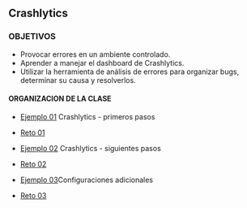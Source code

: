 ## Crashlytics

### OBJETIVOS 

- Provocar errores en un ambiente controlado.
- Aprender a manejar el dashboard de Crashlytics.
- Utilizar la herramienta de análisis de errores para organizar bugs, determinar su causa y resolverlos.



#### ORGANIZACION DE LA CLASE 

- [Ejemplo 01](Ejemplo-01) Crashlytics - primeros pasos
- [Reto 01](Reto-01)
	
	
- [Ejemplo 02](Ejemplo-02) Crashlytics - siguientes pasos
- [Reto 02](Reto-02)


- [Ejemplo 03](Ejemplo-03)Configuraciones adicionales
- [Reto 03](Reto-03)


